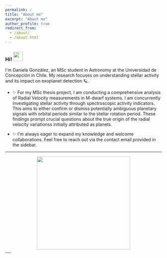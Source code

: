 ```yaml
---
permalink: /
title: "About me"
excerpt: "About me"
author_profile: true
redirect_from: 
  - /about/
  - /about.html
---
```


### Hi! <img src="https://media.giphy.com/media/2wh8AaMZ2jtRseDQ3C/giphy.gif" width="30">
I'm Daniela González, an MSc student in Astronomy at the Universidad de Concepción in Chile. My research focuses on understanding stellar activity and its impact on exoplanet detection 🪐.

- ✨ For my MSc thesis project, I am conducting a comprehensive analysis of Radial Velocity measurements in M-dwarf systems. I am concurrently investigating stellar activity through spectroscopic activity indicators. This aims to either confirm or dismiss potentially ambiguous planetary signals with orbital periods similar to the stellar rotation period. These findings prompt crucial questions about the true origin of the radial velocity variationss initially attributed as planets.

- ✨ I'm always eager to expand my knowledge and welcome collaborations. Feel free to reach out via the contact email provided in the sidebar. 

---
<div id="header" align="center">
  <img src="https://media.giphy.com/media/v1.Y2lkPTc5MGI3NjExYjkxamFhejl0eG5veHVpb3dlbjBmaTFlbzRtY3NvbDIwbTJvdnl3aCZlcD12MV9pbnRlcm5hbF9naWZfYnlfaWQmY3Q9cw/MDZcg6WzFSV4PIqV7b/giphy.gif" width="300"/>
</div>
---

<!-- - 🔭 Currently working on my MSc thesis project, estimating the masses of supermassive black holes (SMBH) using WISE cataloged data for the ngEHT Collaboration, as part of the leo Milenio TITANS group. -->

<!-- - 🌱 Constantly learning new Machine Learning and AI tools to use in my thesis, related works, and to continue expanding my knowledge. -->

<!-- - 📫 Reach me at my email by clicking [here](mailto:jheryev@gmail.com) or in the sidebar. -->

<!-- - 📄 My CV is available [here](https://joacoh.github.io/cv/). -->
